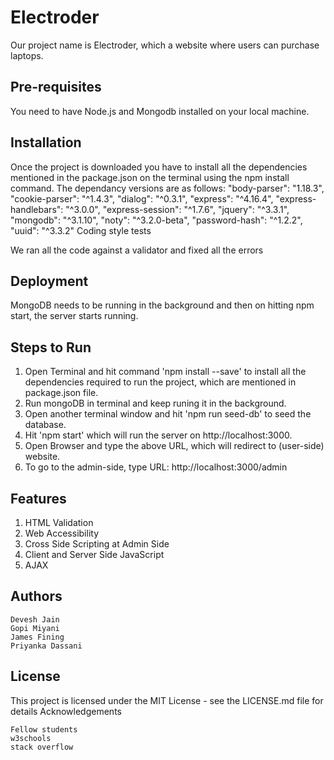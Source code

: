 # Electroder

Our project name is Electroder, which a website where users can purchase laptops.


## Pre-requisites

You need to have Node.js and Mongodb installed on your local machine.


## Installation

Once the project is downloaded you have to install all the dependencies mentioned in the package.json on the terminal using the npm install command. The dependancy versions are as follows: "body-parser": "1.18.3", "cookie-parser": "^1.4.3", "dialog": "^0.3.1", "express": "^4.16.4", "express-handlebars": "^3.0.0", "express-session": "^1.7.6", "jquery": "^3.3.1", "mongodb": "^3.1.10", "noty": "^3.2.0-beta", "password-hash": "^1.2.2", "uuid": "^3.3.2"
Coding style tests

We ran all the code against a validator and fixed all the errors


## Deployment

MongoDB needs to be running in the background and then on hitting npm start, the server starts running.

## Steps to Run

1. Open Terminal and hit command 'npm install --save' to install all the dependencies required to run the project, which are mentioned in package.json file.
2. Run mongoDB in terminal and keep runing it in the background.
2. Open another terminal window and hit 'npm run seed-db' to seed the database.
3. Hit 'npm start' which will run the server on http://localhost:3000.
4. Open Browser and type the above URL, which will redirect to (user-side) website.
5. To go to the admin-side, type URL: http://localhost:3000/admin 

## Features
1. HTML Validation
2. Web Accessibility
3. Cross Side Scripting at Admin Side
4. Client and Server Side JavaScript
5. AJAX

## Authors

    Devesh Jain
    Gopi Miyani
    James Fining
    Priyanka Dassani


## License

This project is licensed under the MIT License - see the LICENSE.md file for details
Acknowledgements

    Fellow students
    w3schools
    stack overflow
